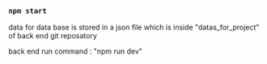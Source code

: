 ### `npm start`

data for data base is stored in a json file which is inside "datas_for_project" of back end git reposatory

back end run command : "npm run dev"
